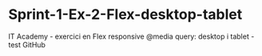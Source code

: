# Sprint-1-Ex-2-Flex-desktop-tablet
IT Academy - exercici en Flex responsive @media query: desktop i tablet - test GitHub
